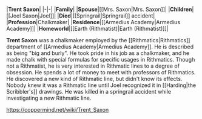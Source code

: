 |**Trent Saxon**|
|-|-|
|**Family**|
|**Spouse**|[[Mrs. Saxon\|Mrs. Saxon]]|
|**Children**|[[Joel Saxon\|Joel]]|
|**Died**|[[Springrail\|Springrail]] accident|
|**Profession**|Chalkmaker|
|**Residence**|[[Armedius Academy\|Armedius Academy]]|
|**Homeworld**|[[Earth (Rithmatist)\|Earth (Rithmatist)]]|

**Trent Saxon** was a chalkmaker employed by the [[Rithmatics\|Rithmatics]] department of [[Armedius Academy\|Armedius Academy]].
He is described as being "big and burly".
He took pride in his job as a chalkmaker, and he made chalk with special formulas for specific usages in Rithmatics.
Though not a Rithmatist, he is very interested in Rithmatic lines to a degree of obsession. He spends a lot of money to meet with professors of Rithmatics. He discovered a new kind of Rithmatic line, but didn't know its effects. Nobody knew it was a Rithmatic line until Joel recognized it in [[Harding\|the Scribbler's]] drawings.
He was killed in a springrail accident while investigating a new Rithmatic line.



https://coppermind.net/wiki/Trent_Saxon